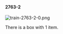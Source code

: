 #### 2763-2
![train-2763-2-0.png](https://github.com/lil-lab/nlvr/raw/master/nlvr/train/images/3/train-2763-2-0.png "train-2763-2-0.png")

There is a box with 1 item.
